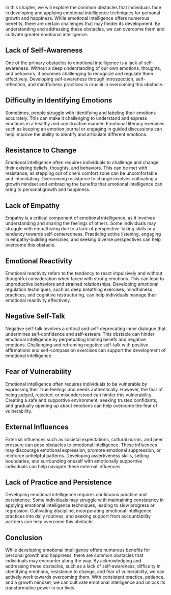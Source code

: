 
In this chapter, we will explore the common obstacles that individuals face in developing and applying emotional intelligence techniques for personal growth and happiness. While emotional intelligence offers numerous benefits, there are certain challenges that may hinder its development. By understanding and addressing these obstacles, we can overcome them and cultivate greater emotional intelligence.

**Lack of Self-Awareness**
--------------------------

One of the primary obstacles to emotional intelligence is a lack of self-awareness. Without a deep understanding of our own emotions, thoughts, and behaviors, it becomes challenging to recognize and regulate them effectively. Developing self-awareness through introspection, self-reflection, and mindfulness practices is crucial in overcoming this obstacle.

**Difficulty in Identifying Emotions**
--------------------------------------

Sometimes, people struggle with identifying and labeling their emotions accurately. This can make it challenging to understand and express emotions in a healthy and constructive manner. Emotional literacy exercises such as keeping an emotion journal or engaging in guided discussions can help improve the ability to identify and articulate different emotions.

**Resistance to Change**
------------------------

Emotional intelligence often requires individuals to challenge and change their existing beliefs, thoughts, and behaviors. This can be met with resistance, as stepping out of one's comfort zone can be uncomfortable and intimidating. Overcoming resistance to change involves cultivating a growth mindset and embracing the benefits that emotional intelligence can bring to personal growth and happiness.

**Lack of Empathy**
-------------------

Empathy is a critical component of emotional intelligence, as it involves understanding and sharing the feelings of others. Some individuals may struggle with empathizing due to a lack of perspective-taking skills or a tendency towards self-centeredness. Practicing active listening, engaging in empathy-building exercises, and seeking diverse perspectives can help overcome this obstacle.

**Emotional Reactivity**
------------------------

Emotional reactivity refers to the tendency to react impulsively and without thoughtful consideration when faced with strong emotions. This can lead to unproductive behaviors and strained relationships. Developing emotional regulation techniques, such as deep breathing exercises, mindfulness practices, and cognitive restructuring, can help individuals manage their emotional reactivity effectively.

**Negative Self-Talk**
----------------------

Negative self-talk involves a critical and self-deprecating inner dialogue that undermines self-confidence and self-esteem. This obstacle can hinder emotional intelligence by perpetuating limiting beliefs and negative emotions. Challenging and reframing negative self-talk with positive affirmations and self-compassion exercises can support the development of emotional intelligence.

**Fear of Vulnerability**
-------------------------

Emotional intelligence often requires individuals to be vulnerable by expressing their true feelings and needs authentically. However, the fear of being judged, rejected, or misunderstood can hinder this vulnerability. Creating a safe and supportive environment, seeking trusted confidants, and gradually opening up about emotions can help overcome the fear of vulnerability.

**External Influences**
-----------------------

External influences such as societal expectations, cultural norms, and peer pressure can pose obstacles to emotional intelligence. These influences may discourage emotional expression, promote emotional suppression, or reinforce unhelpful patterns. Developing assertiveness skills, setting boundaries, and surrounding oneself with emotionally supportive individuals can help navigate these external influences.

**Lack of Practice and Persistence**
------------------------------------

Developing emotional intelligence requires continuous practice and persistence. Some individuals may struggle with maintaining consistency in applying emotional intelligence techniques, leading to slow progress or regression. Cultivating discipline, incorporating emotional intelligence practices into daily routines, and seeking support from accountability partners can help overcome this obstacle.

**Conclusion**
--------------

While developing emotional intelligence offers numerous benefits for personal growth and happiness, there are common obstacles that individuals may encounter along the way. By acknowledging and addressing these obstacles, such as a lack of self-awareness, difficulty in identifying emotions, resistance to change, and fear of vulnerability, we can actively work towards overcoming them. With consistent practice, patience, and a growth mindset, we can cultivate emotional intelligence and unlock its transformative power in our lives.
